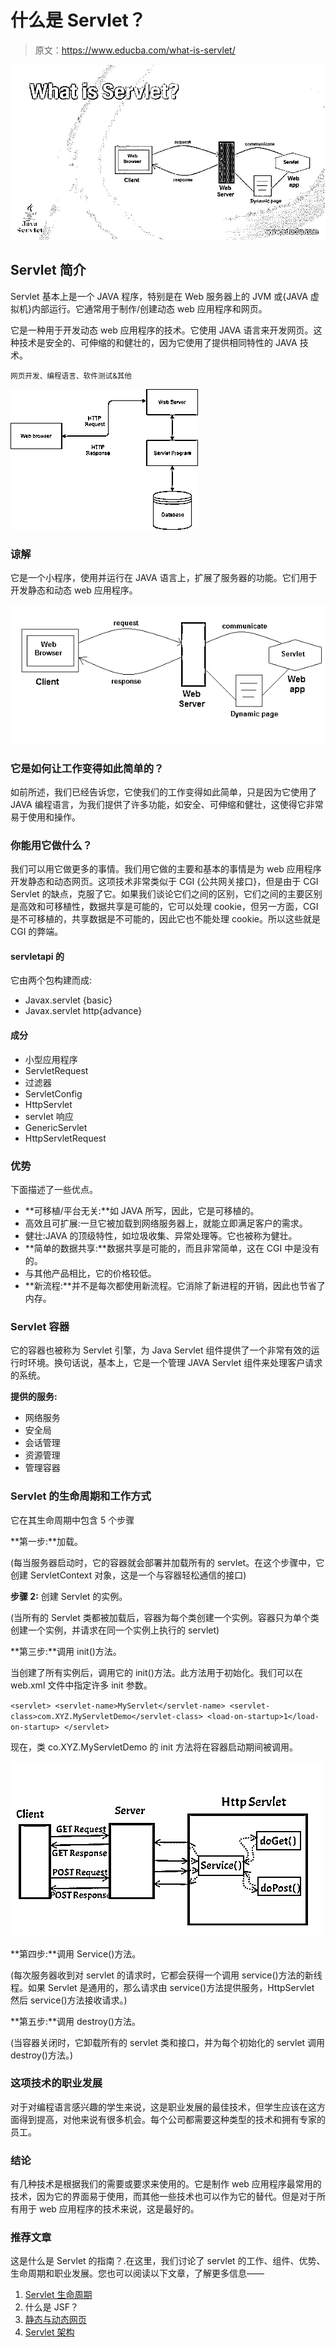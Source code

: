 # 什么是 Servlet？

> 原文：<https://www.educba.com/what-is-servlet/>

![What is Servlet?](img/046ea66b549bcc3a4c82c9570f8e7f39.png)



## Servlet 简介

Servlet 基本上是一个 JAVA 程序，特别是在 Web 服务器上的 JVM 或{JAVA 虚拟机}内部运行。它通常用于制作/创建动态 web 应用程序和网页。

它是一种用于开发动态 web 应用程序的技术。它使用 JAVA 语言来开发网页。这种技术是安全的、可伸缩的和健壮的，因为它使用了提供相同特性的 JAVA 技术。

<small>网页开发、编程语言、软件测试&其他</small>

![servlet-1](img/f95000335d4bf380a9377762bb1e2d38.png)



### 谅解

它是一个小程序，使用并运行在 JAVA 语言上，扩展了服务器的功能。它们用于开发静态和动态 web 应用程序。

![servlet-2](img/76816d20c8d6a0b4d31a4e93a24d3398.png)



### 它是如何让工作变得如此简单的？

如前所述，我们已经告诉您，它使我们的工作变得如此简单，只是因为它使用了 JAVA 编程语言，为我们提供了许多功能，如安全、可伸缩和健壮，这使得它非常易于使用和操作。

### 你能用它做什么？

我们可以用它做更多的事情。我们用它做的主要和基本的事情是为 web 应用程序开发静态和动态网页。这项技术非常类似于 CGI {公共网关接口}，但是由于 CGI Servlet 的缺点，克服了它。如果我们谈论它们之间的区别，它们之间的主要区别是高效和可移植性，数据共享是可能的，它可以处理 cookie，但另一方面，CGI 是不可移植的，共享数据是不可能的，因此它也不能处理 cookie。所以这些就是 CGI 的弊端。

#### servletapi 的

它由两个包构建而成:

*   Javax.servlet {basic}
*   Javax.servlet http{advance}

#### 成分

*   小型应用程序
*   ServletRequest
*   过滤器
*   ServletConfig
*   HttpServlet
*   servlet 响应
*   GenericServlet
*   HttpServletRequest

### 优势

下面描述了一些优点。

*   **可移植/平台无关:**如 JAVA 所写，因此，它是可移植的。
*   高效且可扩展:一旦它被加载到网络服务器上，就能立即满足客户的需求。
*   健壮:JAVA 的顶级特性，如垃圾收集、异常处理等。它也被称为健壮。
*   **简单的数据共享:**数据共享是可能的，而且非常简单，这在 CGI 中是没有的。
*   与其他产品相比，它的价格较低。
*   **新流程:**并不是每次都使用新流程。它消除了新进程的开销，因此也节省了内存。

### Servlet 容器

它的容器也被称为 Servlet 引擎，为 Java Servlet 组件提供了一个非常有效的运行时环境。换句话说，基本上，它是一个管理 JAVA Servlet 组件来处理客户请求的系统。

**提供的服务:**

*   网络服务
*   安全局
*   会话管理
*   资源管理
*   管理容器

### Servlet 的生命周期和工作方式

它在其生命周期中包含 5 个步骤

**第一步:**加载。

(每当服务器启动时，它的容器就会部署并加载所有的 servlet。在这个步骤中，它创建 ServletContext 对象，这是一个与容器轻松通信的接口)

**步骤 2:** 创建 Servlet 的实例。

(当所有的 Servlet 类都被加载后，容器为每个类创建一个实例。容器只为单个类创建一个实例，并请求在同一个实例上执行的 servlet)

**第三步:**调用 init()方法。

当创建了所有实例后，调用它的 init()方法。此方法用于初始化。我们可以在 web.xml 文件中指定许多 init 参数。

`<servlet>
<servlet-name>MyServlet</servlet-name>
<servlet-class>com.XYZ.MyServletDemo</servlet-class>
<load-on-startup>1</load-on-startup>
</servlet>`

现在，类 co.XYZ.MyServletDemo 的 init 方法将在容器启动期间被调用。

![Client Server](img/6668cd12c4699ceea835c7d183555784.png)



**第四步:**调用 Service()方法。

(每次服务器收到对 servlet 的请求时，它都会获得一个调用 service()方法的新线程。如果 Servlet 是通用的，那么请求由 service()方法提供服务，HttpServlet 然后 service()方法接收请求。)

**第五步:**调用 destroy()方法。

(当容器关闭时，它卸载所有的 servlet 类和接口，并为每个初始化的 servlet 调用 destroy()方法。)

### 这项技术的职业发展

对于对编程语言感兴趣的学生来说，这是职业发展的最佳技术，但学生应该在这方面得到提高，对他来说有很多机会。每个公司都需要这种类型的技术和拥有专家的员工。

### 结论

有几种技术是根据我们的需要或要求来使用的。它是制作 web 应用程序最常用的技术，因为它的界面易于使用，而其他一些技术也可以作为它的替代。但是对于所有用于 web 应用程序的技术来说，这是最好的。

### 推荐文章

这是什么是 Servlet 的指南？.在这里，我们讨论了 servlet 的工作、组件、优势、生命周期和职业发展。您也可以阅读以下文章，了解更多信息——

1.  [Servlet 生命周期](https://www.educba.com/servlet-life-cycle/)
2.  什么是 JSF？
3.  [静态与动态网页](https://www.educba.com/static-vs-dynamic-web-page/)
4.  [Servlet 架构](https://www.educba.com/servlet-architecture/)





